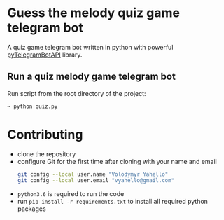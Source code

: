 # Guess the melody quiz game telegram bot
A quiz game telegram bot written in python with powerful [pyTelegramBotAPI](https://github.com/eternnoir/pyTelegramBotAPI) library.

## Run a quiz melody game telegram bot
Run script from the root directory of the project:
```bash
~ python quiz.py
```

# Contributing
- clone the repository
- configure Git for the first time after cloning with your name and email
  ```bash
  git config --local user.name "Volodymyr Yahello"
  git config --local user.email "vyahello@gmail.com"
  ```
- `python3.6` is required to run the code
- run `pip install -r requirements.txt` to install all required python packages